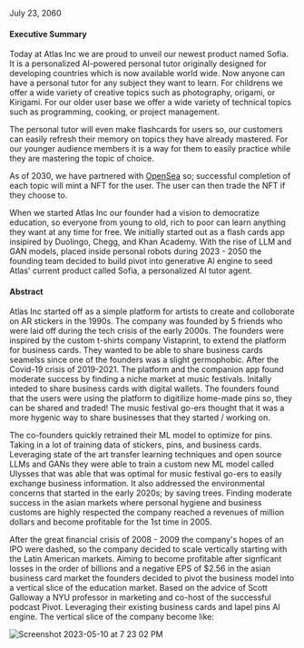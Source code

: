 July 23, 2060 

#### Executive Summary

Today at Atlas Inc we are proud to unveil our newest product named Sofia. It is a personalized AI-powered personal tutor originally designed for developing countries which is now available world wide. 
Now anyone can have a personal tutor for any subject they want to learn. For childrens we offer a wide variety of creative topics such as photography, origami, or Kirigami.
For our older user base we offer a wide variety of technical topics such as programming, cooking, or project management. 

The personal tutor will even make flashcards for users so, our customers can easily refresh their memory on topics they have already mastered. For our younger audience members it is a way for them to easily practice while they are mastering the topic of choice.

As of 2030, we have partnered with [OpenSea](https://opensea.io/) so; successful completion of each topic will mint a NFT for the user. The user can then trade the NFT if they choose to.

When we started Atlas Inc our founder had a vision to democratize education, so everyone from young to old, rich to poor can learn anything they want at any time for free. 
We initially started out as a flash cards app insipired by Duolingo, Chegg, and Khan Academy. With the rise of LLM and GAN models, placed inside personal robots during 2023 - 2050 the founding team decided to build pivot into generative AI engine to seed Atlas' current product called Sofia, a personalized AI tutor agent.

#### Abstract

Atlas Inc started off as a simple platform for artists to create and colloborate on AR stickers in the 1990s. The company was founded by 5 friends who were laid off during the tech crisis of the early 2000s. The founders were inspired by the custom t-shirts company Vistaprint, to extend the platform for business cards. They wanted to be able to share business cards seamelss since one of the founders was a slight germophobic. After the Covid-19 crisis of 2019-2021. The platform and the companion app found moderate success by finding a niche market at music festivals. Initally inteded to share business cards with digital wallets. The founders found that the users were using the platform to digitilize home-made pins so, they can be shared and traded! The music festival go-ers thought that it was a more hygenic way to share businesses that they started / working on. 

The co-founders quickly retrained their ML model to optimize for pins. Taking in a lot of training data of stickers, pins, and business cards. Leveraging state of the art transfer learning techniques and open source LLMs and GANs they were able to train a custom new ML model called Ulysses that was able that was optimal for music festival go-ers to easily exchange business information. It also addressed the environmental concerns that started in the early 2020s; by saving trees. Finding moderate success in the  asian markets where personal hygiene and business customs are highly respected the company reached a revenues of million dollars and become profitable for the 1st time in 2005. 

After the great financial crisis of 2008 - 2009 the company's hopes of an IPO were dashed, so the company decided to scale vertically starting with the Latin American markets. Aiming to become profitable after signficant losses in the order of billions and a negative EPS of $2.56 in the asian business card market the founders decided to pivot the business model into a vertical slice of the education market. Based on the advice of Scott Galloway a NYU professor in marketing and co-host of the successful podcast Pivot. Leveraging their existing business cards and lapel pins AI engine. The vertical slice of the company become like:

![Screenshot 2023-05-10 at 7 23 02 PM](https://github.com/12Siva/PersonalTutorPOC/assets/7332619/8199dd17-a647-496e-ae83-5df854f11215)







